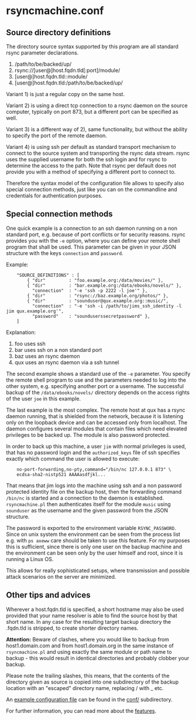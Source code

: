rsyncmachine.conf
=================

## Source directory definitions ##

The directory source syntax supported by this program are all standard
rsync parameter declarations.

1. /path/to/be/backed/up/
1. rsync://[user@]host.fqdn.tld[:port]/module/
1. [user@]host.fqdn.tld::module/
1. [user@]host.fqdn.tld:/path/to/be/backed/up/

Variant 1) is just a regular copy on the same host.

Variant 2) is using a direct tcp connection to a rsync daemon on 
the source computer, typically on port 873, but a different port can
be specified as well.

Variant 3) is a different way of 2), same functionality, but without the
ability to specify the port of the remote daemon.

Variant 4) is using ssh per default as standard transport mechanism to
connect to the source system and transporting the rsync data stream. rsync
uses the supplied username for both the ssh login and for rsync to
determine the access to the path. Note that rsync per default does not 
provide you with a method of specifying a different port to connect to.

Therefore the syntax model of the configuration file allows to specify
also special connection methods, just like you can on the commandline
and credentials for authentication purposes.


## Special connection methods ##

One quick example is a connection to an ssh daemon running on a non
standard port, e.g. because of port conflicts or for security reasons.
rsync provides you with the `-e` option, where you can define your
remote shell program that shall be used. This parameter can be given
in your JSON structure with the keys `connection` and `password`.

Example:

        "SOURCE_DEFINITIONS" : [
            { "dir"         : "foo.example.org:/data/movies/" },
            { "dir"         : "bar.example.org:/data/ebooks/novels/" },
              "connection"  : "-e 'ssh -p 2222 -l joe'" },
            { "dir"         : "rsync://baz.example.org/photos/" },
            { "dir"         : "sounduser@qux.example.org::music/",
              "connection"  : "-e 'ssh -i /path/to/jims_ssh_identity -l jim qux.example.org'",
              "password"    : "sounduserssecretpassword" },
        ]

Explanation:

1. foo uses ssh
1. bar uses ssh on a non standard port
1. baz uses an rsync daemon
1. qux uses an rsync daemon via a ssh tunnel

The second example shows a standard use of the `-e` parameter.
You specify the remote shell program to use and the parameters needed
to log into the other system, e.g. specifying another port or 
a username. The successful backup of the `/data/ebooks/novels/` 
directory depends on the access rights of the user `joe` in this
example.

The last example is the most complex. The remote host at qux has 
a rsync daemon running, that is shielded from the network, because
it is listening only on the loopback device and can be accessed
only from localhost. The daemon configures several modules that contain
files which need elevated privileges to be backed up. The module is
also password protected.

In order to back up this machine, a user `jim` with normal privileges is
used, that has no password login and the `authorized_keys` file of
ssh specifies exactly which command the user is allowed to execute:

        no-port-forwarding,no-pty,command="/bin/nc 127.0.0.1 873" \
	    ecdsa-sha2-nistp521 AAAAasdfjkl...

That means that jim logs into the machine using ssh and a non password
protected identity file on the backup host, then the forwarding command
`/bin/nc` is started and a connection to the daemon is established.
`rsyncmachine.pl` then authenticates itself for the module `music`
using `sounduser` as the username and the given password from the 
JSON structure.

The password is exported to the environment variable `RSYNC_PASSWORD`.
Since on unix system the environment can be seen from the process list
e.g. with `ps axeww` care should be taken to use this feature. For my
purposes this is sufficient, since there is only one user on the 
backup machine and the environment can be seen only by the user himself
and root, since it is running a Linux OS.

This allows for really sophisticated setups, where transmission and 
possible attack scenarios on the server are minimized.


## Other tips and advices ##

Wherever a host.fqdn.tld is specified, a short hostname may also be used
provided that your name resolver is able to find the source host by that
short name. In any case for the resulting target backup directory the 
.fqdn.tld is stripped, to create shorter directory names. 

**Attention:** Beware of clashes, where you would like to backup from 
host1.domain.com and from host1.domain.org in the same instance of 
`rsyncmachine.pl` and using exactly the same module or path name to 
backup - this would result in identical directories and probably 
clobber your backup.

Please note the trailing slashes, this means, that the contents of the
directory given as source is copied into one subdirectory of the backup
location with an "escaped" directory name, replacing / with _ etc.

An [example configuration file](../conf/rsyncmachine.conf) can be found in the [conf/](../conf/) subdirectory.

For further information, you can read more about the 
[features](./features.md).


<!--
vim:tw=72:sw=4:ai:si:filetype=markdown
-->
